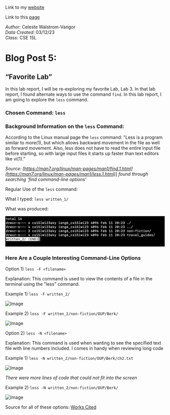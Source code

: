 Link to my [website](https://github.com/celestewv)

Link to this [page](https://celestewv.github.io/cse15l-lab-reports/LabReport3.html)


*Author:* Celeste Walstrom-Vangor 
<br> *Data Created:* 03/12/23 
<br> *Class:* CSE 15L 


# Blog Post 5:

## “Favorite Lab”

In this lab report, I will be re-exploring my favorite Lab, Lab 3. In that lab report, I found alternate ways to use the command ```find```. 
In this lab report, I am going to explore the ```less``` command.

### Chosen Command: ```less```

### Background Information on the ```less``` Command:

According to the Linux manual page the ```less``` command:
       "Less is a program similar to more(1), but which allows backward
       movement in the file as well as forward movement.  Also, less
       does not have to read the entire input file before starting, so
       with large input files it starts up faster than text editors like
       vi(1).”

*Source: [https://man7.org/linux/man-pages/man1/find.1.html](https://man7.org/linux/man-pages/man1/less.1.html)) found through searching 'find command-line options'*

Regular Use of the ```less``` command:

What I typed: ```less written_1/```

What was produced:

![Image](lessW.png)

### Here Are a Couple Interesting Command-Line Options

Option 1)
```less -F <filename>```

Explanation: This command is used to view the contents of a file in the terminal using the "less" command. 

Example 1) ```less -F written_2/```

![Image](less-F.png)

Example 2) ```less -F written_2/non-fiction/OUP/Berk/```

![Image](12345.png)

Option 2)
```less -N <filename>```

Explanation: This command is used when wanting to see the specified text file with line numbers included. I comes in handy when reviewing long code

Example 1) ```less -N written_2/non-fiction/OUP/Berk/ch2.txt```

![Image](wholepage.png)

*There were more lines of code that could not fit into the screen*

Example 2) ```less -N written_2/non-fiction/OUP/Berk/```

![Image](berk.png)














Source for all of these options: [Works Cited](https://phoenixnap.com/kb/less-command-in-linux)

